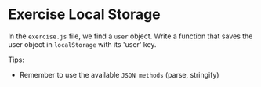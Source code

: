 # Exercise Local Storage

In the `exercise.js` file, we find a `user` object. Write a function that saves the user object in `localStorage` with its 'user' key.

Tips:

- Remember to use the available `JSON methods` (parse, stringify)
